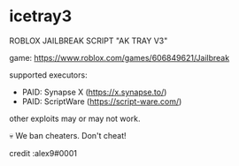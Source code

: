 # icetray3

ROBLOX JAILBREAK SCRIPT "AK TRAY V3"

game: https://www.roblox.com/games/606849621/Jailbreak

supported executors:
   - PAID: Synapse X (https://x.synapse.to/)
   - PAID: ScriptWare (https://script-ware.com/)

other exploits may or may not work.

💀 We ban cheaters. Don't cheat!

credit :alex9#0001
